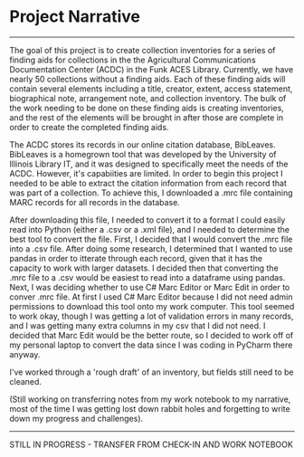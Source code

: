 # Project Narrative 
----------------------------------

The goal of this project is to create collection inventories for a series of finding aids for collections in the the Agricultural Communications Documentation Center (ACDC) in the Funk ACES Library.  Currently, we have nearly 50 collections without a finding aids.  Each of these finding aids will contain several elements including a title, creator, extent, access statement, biographical note, arrangement note, and collection inventory.  The bulk of the work needing to be done on these finding aids is creating inventories, and the rest of the elements will be brought in after those are complete in order to create the completed finding aids.  

The ACDC stores its records in our online citation database, BibLeaves.  BibLeaves is a homegrown tool that was developed by the University of Illinois Library IT, and it was designed to specifically meet the needs of the ACDC.  However, it's capabiities are limited.  In order to begin this project I needed to be able to extract the citation information from each record that was part of a collection.  To achieve this, I downloaded a .mrc file containing MARC records for all records in the database.  

After downloading this file, I needed to convert it to a format I could easily read into Python (either a .csv or a .xml file), and I needed to determine the best tool to convert the file.  First, I decided that I would convert the .mrc file into a .csv file.  After doing some research, I determined that I wanted to use pandas in order to itterate through each record, given that it has the capacity to work with larger datasets.  I decided then that converting the .mrc file to a .csv would be easiest to read into a dataframe using pandas.  Next, I was deciding whether to use C# Marc Editor or Marc Edit in order to conver .mrc file.  At first I used C# Marc Editor because I did not need admin permissions to download this tool onto my work computer.  This tool seemed to work okay, though I was getting a lot of validation errors in many records, and I was getting many extra columns in my csv that I did not need.  I decided that Marc Edit would be the better route, so I decided to work off of my personal laptop to convert the data since I was coding in PyCharm there anyway.  



I've worked through a 'rough draft' of an inventory, but fields still need to be cleaned.

(Still working on transferring notes from my work notebook to my narrative, most of the time I was getting lost down rabbit holes and forgetting to write down my progress and challenges).

-------------------

STILL IN PROGRESS - TRANSFER FROM CHECK-IN AND WORK NOTEBOOK
